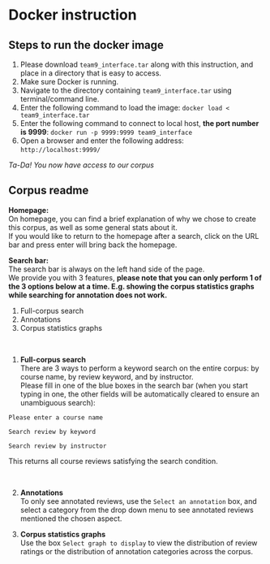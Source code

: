 # Docker instruction

## Steps to run the docker image
1. Please download `team9_interface.tar` along with this instruction, and place in a directory that is easy to access.
2. Make sure Docker is running.
2. Navigate to the directory containing `team9_interface.tar` using terminal/command line.
3. Enter the following command to load the image: `docker load < team9_interface.tar`
4. Enter the following command to connect to local host, **the port number is 9999**: `docker run -p 9999:9999 team9_interface`
5. Open a browser and enter the following address: `http://localhost:9999/`

*Ta-Da! You now have access to our corpus*


## Corpus readme
**Homepage:**<br>
On homepage, you can find a brief explanation of why we chose to create this corpus, as well as some general stats about it. <br>
If you would like to return to the homepage after a search, click on the URL bar and press enter will bring back the homepage.

**Search bar:**<br>
The search bar is always on the left hand side of the page. <br>
We provide you with 3 features, **please note that you can only perform 1 of the 3 options below at a time. E.g. showing the corpus statistics graphs while searching for annotation does not work.**
1. Full-corpus search 
2. Annotations
3. Corpus statistics graphs

<br>

1. **Full-corpus search** <br>
There are 3 ways to perform a keyword search on the entire corpus: by course name, by review keyword, and by instructor.<br>
Please fill in one of the blue boxes in the search bar (when you start typing in one, the other fields will be automatically cleared to ensure an unambiguous search):<br>

`Please enter a course name` <br>

`Search review by keyword` <br>

`Search review by instructor` 

This returns all course reviews satisfying the search condition.

<br>

2. **Annotations** <br>
To only see annotated reviews, use the `Select an annotation` box, and select a category from the drop down menu to see annotated reviews mentioned the chosen aspect.<br>

3. **Corpus statistics graphs** <br>
Use the box `Select graph to display` to view the distribution of review ratings or the distribution of annotation categories across the corpus.